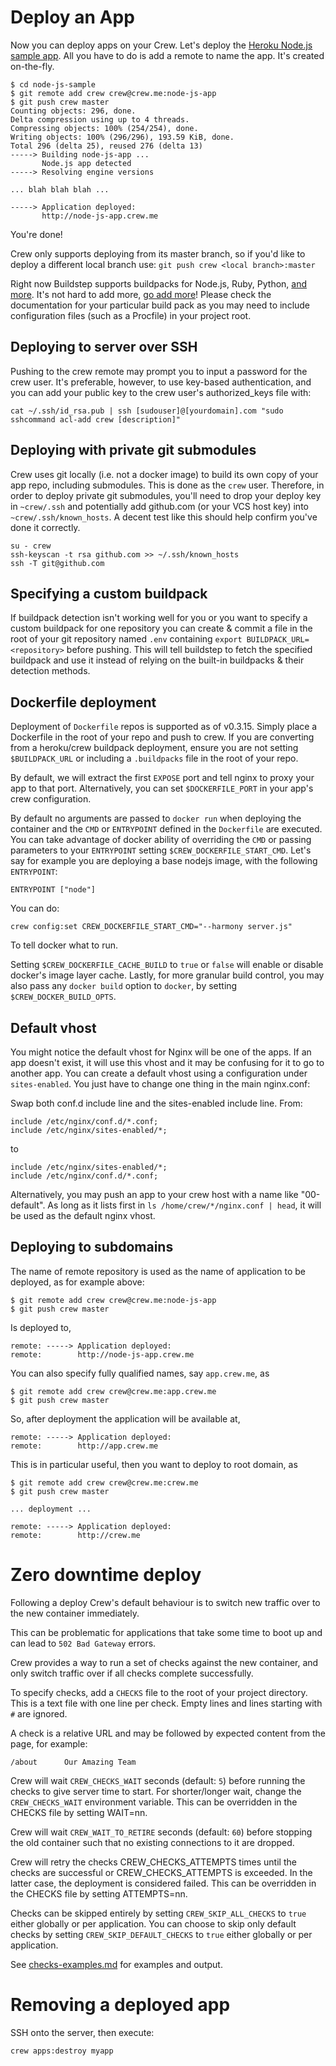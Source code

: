 # Deploy an App

Now you can deploy apps on your Crew. Let's deploy the [Heroku Node.js sample app](https://github.com/heroku/node-js-sample). All you have to do is add a remote to name the app. It's created on-the-fly.

```
$ cd node-js-sample
$ git remote add crew crew@crew.me:node-js-app
$ git push crew master
Counting objects: 296, done.
Delta compression using up to 4 threads.
Compressing objects: 100% (254/254), done.
Writing objects: 100% (296/296), 193.59 KiB, done.
Total 296 (delta 25), reused 276 (delta 13)
-----> Building node-js-app ...
       Node.js app detected
-----> Resolving engine versions

... blah blah blah ...

-----> Application deployed:
       http://node-js-app.crew.me
```

You're done!

Crew only supports deploying from its master branch, so if you'd like to deploy a different local branch use: ```git push crew <local branch>:master```

Right now Buildstep supports buildpacks for Node.js, Ruby, Python, [and more](https://github.com/progrium/buildstep#supported-buildpacks). It's not hard to add more, [go add more](https://github.com/progrium/buildstep#adding-buildpacks)!
Please check the documentation for your particular build pack as you may need to include configuration files (such as a Procfile) in your project root.

## Deploying to server over SSH

Pushing to the crew remote may prompt you to input a password for the crew user. It's preferable, however, to use key-based authentication, and you can add your public key to the crew user's authorized_keys file with:

```
cat ~/.ssh/id_rsa.pub | ssh [sudouser]@[yourdomain].com "sudo sshcommand acl-add crew [description]"
```

## Deploying with private git submodules

Crew uses git locally (i.e. not a docker image) to build its own copy of your app repo, including submodules. This is done as the `crew` user. Therefore, in order to deploy private git submodules, you'll need to drop your deploy key in `~crew/.ssh` and potentially add github.com (or your VCS host key) into `~crew/.ssh/known_hosts`. A decent test like this should help confirm you've done it correctly.

```
su - crew
ssh-keyscan -t rsa github.com >> ~/.ssh/known_hosts
ssh -T git@github.com
```

## Specifying a custom buildpack

If buildpack detection isn't working well for you or you want to specify a custom buildpack for one repository you can create & commit a file in the root of your git repository named `.env` containing `export BUILDPACK_URL=<repository>` before pushing. This will tell buildstep to fetch the specified buildpack and use it instead of relying on the built-in buildpacks & their detection methods.

## Dockerfile deployment

Deployment of `Dockerfile` repos is supported as of v0.3.15. Simply place a Dockerfile in the root of your repo and push to crew. If you are converting from a heroku/crew buildpack deployment, ensure you are not setting `$BUILDPACK_URL` or including a `.buildpacks` file in the root of your repo.

By default, we will extract the first `EXPOSE` port and tell nginx to proxy your app to that port. Alternatively, you can set `$DOCKERFILE_PORT` in your app's crew configuration.

By default no arguments are passed to `docker run` when deploying the container and the `CMD` or `ENTRYPOINT` defined in the `Dockerfile` are executed. You can take advantage of docker ability of overriding the `CMD` or passing parameters to your `ENTRYPOINT` setting `$CREW_DOCKERFILE_START_CMD`. Let's say for example you are deploying a base nodejs image, with the following `ENTRYPOINT`:

```
ENTRYPOINT ["node"]
```

You can do:

```
crew config:set CREW_DOCKERFILE_START_CMD="--harmony server.js"
```

To tell docker what to run.

Setting `$CREW_DOCKERFILE_CACHE_BUILD` to `true` or `false` will enable or disable docker's image layer cache. Lastly, for more granular build control, you may also pass any `docker build` option to `docker`, by setting `$CREW_DOCKER_BUILD_OPTS`.

## Default vhost

You might notice the default vhost for Nginx will be one of the apps. If an app doesn't exist, it will use this vhost and it may be confusing for it to go to another app. You can create a default vhost using a configuration under `sites-enabled`. You just have to change one thing in the main nginx.conf:

Swap both conf.d include line and the sites-enabled include line. From:
```
include /etc/nginx/conf.d/*.conf;
include /etc/nginx/sites-enabled/*;
```
to
```
include /etc/nginx/sites-enabled/*;
include /etc/nginx/conf.d/*.conf;
```

Alternatively, you may push an app to your crew host with a name like "00-default". As long as it lists first in `ls /home/crew/*/nginx.conf | head`, it will be used as the default nginx vhost.

## Deploying to subdomains

The name of remote repository is used as the name of application to be deployed, as for example above:

    $ git remote add crew crew@crew.me:node-js-app
    $ git push crew master

Is deployed to,

    remote: -----> Application deployed:
    remote:        http://node-js-app.crew.me

You can also specify fully qualified names, say `app.crew.me`, as

    $ git remote add crew crew@crew.me:app.crew.me
    $ git push crew master

So, after deployment the application will be available at,

    remote: -----> Application deployed:
    remote:        http://app.crew.me

This is in particular useful, then you want to deploy to root domain, as

    $ git remote add crew crew@crew.me:crew.me
    $ git push crew master

    ... deployment ...

    remote: -----> Application deployed:
    remote:        http://crew.me

# Zero downtime deploy

Following a deploy Crew's default behaviour is to switch new traffic over to the new container immediately.

This can be problematic for applications that take some time to boot up and can lead to `502 Bad Gateway` errors.

Crew provides a way to run a set of checks against the new container, and only switch traffic over if all checks complete successfully.

To specify checks, add a `CHECKS` file to the root of your project directory. This is a text file with one line per check. Empty lines and lines starting with `#` are ignored.

A check is a relative URL and may be followed by expected content from the page, for example:

```
/about      Our Amazing Team
```

Crew will wait `CREW_CHECKS_WAIT` seconds (default: `5`) before running the checks to give server time to start. For shorter/longer wait, change the `CREW_CHECKS_WAIT` environment variable.  This can be overridden in the CHECKS file by setting WAIT=nn.

Crew will wait `CREW_WAIT_TO_RETIRE` seconds (default: `60`) before stopping the old container such that no existing connections to it are dropped.

Crew will retry the checks CREW_CHECKS_ATTEMPTS times until the checks are successful or CREW_CHECKS_ATTEMPTS is exceeded.  In the latter case, the deployment is considered failed. This can be overridden in the CHECKS file by setting ATTEMPTS=nn.

Checks can be skipped entirely by setting `CREW_SKIP_ALL_CHECKS` to `true` either globally or per application. You can choose to skip only default checks by setting `CREW_SKIP_DEFAULT_CHECKS` to `true` either globally or per application.

See [checks-examples.md](checks-examples.md) for examples and output.

# Removing a deployed app

SSH onto the server, then execute:

```shell
crew apps:destroy myapp
```
